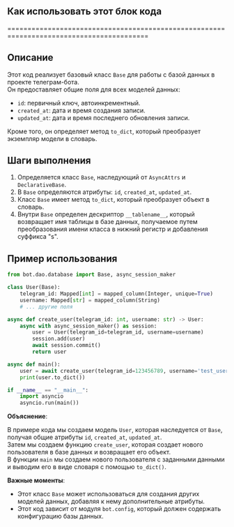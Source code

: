 ## Как использовать этот блок кода
=========================================================================================

Описание
-------------------------
Этот код реализует базовый класс `Base` для работы с базой данных в проекте телеграм-бота.  
Он предоставляет общие поля для всех моделей данных: 
- `id`: первичный ключ, автоинкрементный.
- `created_at`: дата и время создания записи.
- `updated_at`: дата и время последнего обновления записи.

Кроме того, он определяет метод `to_dict`, который преобразует экземпляр модели в словарь.

Шаги выполнения
-------------------------
1. Определяется класс `Base`, наследующий от `AsyncAttrs` и `DeclarativeBase`.
2. В `Base` определяются атрибуты: `id`, `created_at`, `updated_at`.
3. Класс `Base`  имеет метод `to_dict`, который преобразует объект в словарь.
4. Внутри `Base` определен дескриптор `__tablename__`, который возвращает имя таблицы в базе данных, получаемое путем преобразования имени класса в нижний регистр и добавления суффикса "s".

Пример использования
-------------------------

```python
from bot.dao.database import Base, async_session_maker

class User(Base):
    telegram_id: Mapped[int] = mapped_column(Integer, unique=True)
    username: Mapped[str] = mapped_column(String)
    # ... другие поля 

async def create_user(telegram_id: int, username: str) -> User:
    async with async_session_maker() as session:
        user = User(telegram_id=telegram_id, username=username)
        session.add(user)
        await session.commit()
        return user

async def main():
    user = await create_user(telegram_id=123456789, username='test_user')
    print(user.to_dict())

if __name__ == "__main__":
    import asyncio
    asyncio.run(main())
```

**Объяснение**:

В примере кода мы создаем модель `User`, которая наследуется от `Base`, получая  общие атрибуты  `id`, `created_at`, `updated_at`.  
Затем мы создаем функцию `create_user`, которая создает нового пользователя в базе данных и возвращает его объект.  
В функции `main`  мы создаем нового пользователя с заданными данными и выводим его в виде словаря с помощью `to_dict()`.

**Важные моменты**:
-  Этот класс `Base`  может использоваться для создания других моделей данных, добавляя к нему дополнительные атрибуты.
-  Этот код зависит от  модуля `bot.config`, который должен содержать конфигурацию базы данных.
